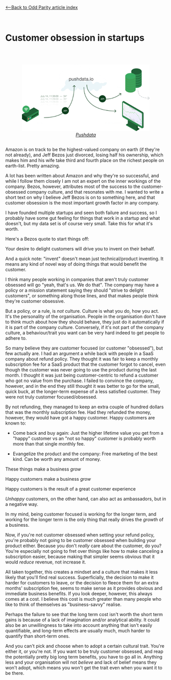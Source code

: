 [<--Back to Odd Parity article index](https://github.com/ragnarlonn/oddparity)

<br/>

# Customer obsession in startups

<br/>
<br/>

<p align="center"><img src="../images/pushdata_illustration.png" width="400"><br><i><a href="https://pushdata.io">Pushdata</a></i></p>

## 

Amazon is on track to be the highest-valued company on earth (if they're not already), and Jeff Bezos just divorced, losing half his ownership, which makes him and his wife take third and fourth place on the richest people on earth-list. Pretty amazing.

A lot has been written about Amazon and why they're so successful, and while I follow them closely I am not an expert on the inner workings of the company. Bezos, however, attributes most of the success to the customer-obsessed company culture, and that resonates with me. I wanted to write a short text on why I believe Jeff Bezos is on to something here, and that customer obsession is the most important growth factor in any company.

I have founded multiple startups and seen both failure and success, so I probably have some gut feeling for things that work in a startup and what doesn't, but my data set is of course very small. Take this for what it's worth.

Here's a Bezos quote to start things off:

Your desire to delight customers will drive you to invent on their behalf.

And a quick note: "invent" doesn't mean just technical/product inventing. It means any kind of novel way of doing things that would benefit the customer.

I think many people working in companies that aren't truly customer obsessed will go "yeah, that's us. We do that". The company may have a policy or a mission statement saying they should "strive to delight customers", or something along those lines, and that makes people think they're customer obsessive.

But a policy, or a rule, is *not* culture. Culture is what you do, how you act. It's the personality of the organisation. People in the organisation don't have to think much about how they should behave, they just do it automatically if it is part of the company culture. Conversely, if it's not part of the company culture, a behaviour/trait you want can be very hard indeed to get people to adhere to.

So many believe they are customer focused (or customer "obsessed"), but few actually are. I had an argument a while back with people in a SaaS company about refund policy. They thought it was fair to keep a monthly subscription fee for a SaaS product that the customer forgot to cancel, even though the customer was never going to use the product during the last month. I thought it was just being customer-centric to refund a customer who got no value from the purchase. I failed to convince the company, however, and in the end they still thought it was better to go for the small, quick buck, at the longer-term expense of a less satisfied customer. They were not truly customer focused/obsessed.

By not refunding, they managed to keep an extra couple of hundred dollars that was the monthly subscription fee. Had they refunded the money, however, they would have got a happy customer. Happy customers are known to:

- Come back and buy again: Just the higher lifetime value you get from a "happy" customer vs an "not so happy" customer is probably worth more than that single monthly fee.

- Evangelize the product and the company: Free marketing of the best kind. Can be worth any amount of money.

These things make a business *grow*

Happy customers make a business *grow*

Happy customers is the result of a great customer experience

*Unhappy* customers, on the other hand, can also act as ambassadors, but in a negative way.

In my mind, being customer focused is working for the longer term, and working for the longer term is the only thing that really drives the *growth* of a business.

Now, if you're not customer obsessed when setting your refund policy, you're probably not going to be customer obsessed when building your product either. Because you don't *really* care about the customer, do you? You're especially not going to fret over things like how to make canceling a subscription easier, because making that simpler seems obvious that it would *reduce* revenue, not increase it.

All taken together, this creates a mindset and a culture that makes it less likely that you'll find real success. Superficially, the decision to make it harder for customers to leave, or the decision to fleece them for an extra months' subscription fee, seems to make sense as it provides obvious and immediate business benefits. If you look deeper,
however, this always comes at a cost. I believe this cost is much greater than many people who like to think of themselves as "business-savvy" realise.

Perhaps the failure to see that the long term cost isn't worth the short term gains is because of a lack of imagination and/or analytical ability. It could also be an unwillingness to take into account anything that isn't easily quantifiable, and long-term effects are usually much, much harder to quantify than short-term ones.

And you can't pick and choose when to adopt a certain cultural trait. You're either it, or you're not. If you want to be truly customer obsessed, and reap the potentially pretty big long term benefits, you have to go all in. Anything less and your organisation will not *believe* and lack of belief means they won't adopt, which means you won't get the trait even when you want it to be there.











